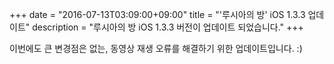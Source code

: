 +++
date = "2016-07-13T03:09:00+09:00"
title = "'루시아의 방' iOS 1.3.3 업데이트"
description = "루시아의 방 iOS 1.3.3 버전이 업데이트 되었습니다."
+++

이번에도 큰 변경점은 없는, 동영상 재생 오류를 해결하기 위한 업데이트입니다. :)